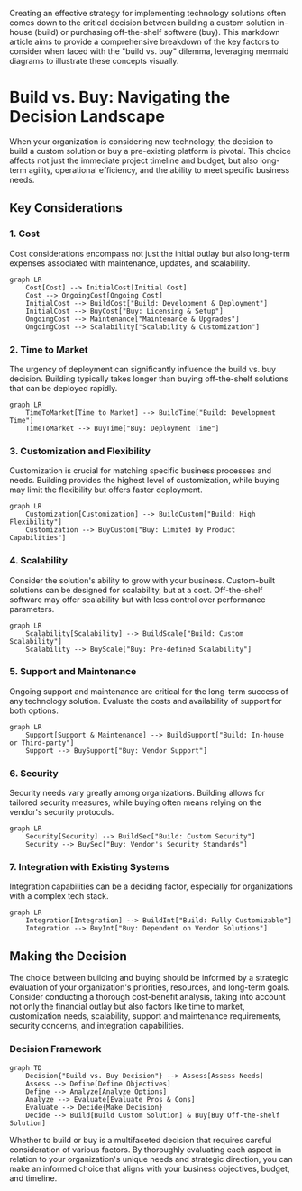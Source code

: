 Creating an effective strategy for implementing technology solutions often comes down to the critical decision between building a custom solution in-house (build) or purchasing off-the-shelf software (buy). This markdown article aims to provide a comprehensive breakdown of the key factors to consider when faced with the "build vs. buy" dilemma, leveraging mermaid diagrams to illustrate these concepts visually.

# Build vs. Buy: Navigating the Decision Landscape

When your organization is considering new technology, the decision to build a custom solution or buy a pre-existing platform is pivotal. This choice affects not just the immediate project timeline and budget, but also long-term agility, operational efficiency, and the ability to meet specific business needs.

## Key Considerations

### 1. Cost

Cost considerations encompass not just the initial outlay but also long-term expenses associated with maintenance, updates, and scalability.

```mermaid
graph LR
    Cost[Cost] --> InitialCost[Initial Cost]
    Cost --> OngoingCost[Ongoing Cost]
    InitialCost --> BuildCost["Build: Development & Deployment"]
    InitialCost --> BuyCost["Buy: Licensing & Setup"]
    OngoingCost --> Maintenance["Maintenance & Upgrades"]
    OngoingCost --> Scalability["Scalability & Customization"]
```

### 2. Time to Market

The urgency of deployment can significantly influence the build vs. buy decision. Building typically takes longer than buying off-the-shelf solutions that can be deployed rapidly.

```mermaid
graph LR
    TimeToMarket[Time to Market] --> BuildTime["Build: Development Time"]
    TimeToMarket --> BuyTime["Buy: Deployment Time"]
```

### 3. Customization and Flexibility

Customization is crucial for matching specific business processes and needs. Building provides the highest level of customization, while buying may limit the flexibility but offers faster deployment.

```mermaid
graph LR
    Customization[Customization] --> BuildCustom["Build: High Flexibility"]
    Customization --> BuyCustom["Buy: Limited by Product Capabilities"]
```

### 4. Scalability

Consider the solution's ability to grow with your business. Custom-built solutions can be designed for scalability, but at a cost. Off-the-shelf software may offer scalability but with less control over performance parameters.

```mermaid
graph LR
    Scalability[Scalability] --> BuildScale["Build: Custom Scalability"]
    Scalability --> BuyScale["Buy: Pre-defined Scalability"]
```

### 5. Support and Maintenance

Ongoing support and maintenance are critical for the long-term success of any technology solution. Evaluate the costs and availability of support for both options.

```mermaid
graph LR
    Support[Support & Maintenance] --> BuildSupport["Build: In-house or Third-party"]
    Support --> BuySupport["Buy: Vendor Support"]
```

### 6. Security

Security needs vary greatly among organizations. Building allows for tailored security measures, while buying often means relying on the vendor's security protocols.

```mermaid
graph LR
    Security[Security] --> BuildSec["Build: Custom Security"]
    Security --> BuySec["Buy: Vendor's Security Standards"]
```

### 7. Integration with Existing Systems

Integration capabilities can be a deciding factor, especially for organizations with a complex tech stack.

```mermaid
graph LR
    Integration[Integration] --> BuildInt["Build: Fully Customizable"]
    Integration --> BuyInt["Buy: Dependent on Vendor Solutions"]
```

## Making the Decision

The choice between building and buying should be informed by a strategic evaluation of your organization's priorities, resources, and long-term goals. Consider conducting a thorough cost-benefit analysis, taking into account not only the financial outlay but also factors like time to market, customization needs, scalability, support and maintenance requirements, security concerns, and integration capabilities.

### Decision Framework

```mermaid
graph TD
    Decision{"Build vs. Buy Decision"} --> Assess[Assess Needs]
    Assess --> Define[Define Objectives]
    Define --> Analyze[Analyze Options]
    Analyze --> Evaluate[Evaluate Pros & Cons]
    Evaluate --> Decide{Make Decision}
    Decide --> Build[Build Custom Solution] & Buy[Buy Off-the-shelf Solution]
```

Whether to build or buy is a multifaceted decision that requires careful consideration of various factors. By thoroughly evaluating each aspect in relation to your organization's unique needs and strategic direction, you can make an informed choice that aligns with your business objectives, budget, and timeline.